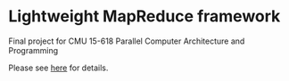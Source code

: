# Lightweight MapReduce framework
Final project for CMU 15-618 Parallel Computer Architecture and Programming

Please see [here](https://git.hzh0512.com/p/mapreduce) for details.